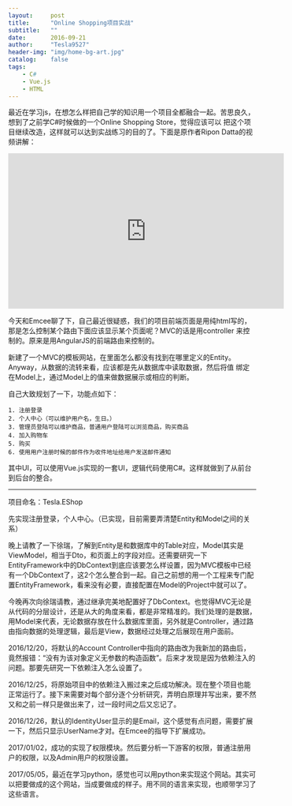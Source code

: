 ```yaml
---
layout:     post
title:      "Online Shopping项目实战"
subtitle:   ""
date:       2016-09-21
author:     "Tesla9527"
header-img: "img/home-bg-art.jpg"
catalog:    false
tags:
    - C#
    - Vue.js
    - HTML
---
```

最近在学习js，在想怎么样把自己学的知识用一个项目全都融合一起。苦思良久，想到了之前学C#时候做的一个Online Shopping Store，觉得应该可以
把这个项目继续改造，这样就可以达到实战练习的目的了。下面是原作者Ripon Datta的视频讲解：
<iframe width="560" height="315" src="https://www.youtube.com/embed/videoseries?list=PLJUoF2h8Z-brW94dTZ-ZIOhjFq90_lt5K" frameborder="0" allowfullscreen></iframe>


今天和Emcee聊了下，自己最近很疑惑，我们的项目前端页面是用纯html写的，那是怎么控制某个路由下面应该显示某个页面呢？MVC的话是用controller
来控制的。原来是用AngularJS的前端路由来控制的。

新建了一个MVC的模板网站，在里面怎么都没有找到在哪里定义的Entity。Anyway，从数据的流转来看，应该都是先从数据库中读取数据，然后将值
绑定在Model上，通过Model上的值来做数据展示或相应的判断。

自己大致规划了一下，功能点如下：

	1. 注册登录
	2. 个人中心（可以维护用户名，生日。）
	3. 管理员登陆可以维护商品，普通用户登陆可以浏览商品，购买商品
	4. 加入购物车
	5. 购买
	6. 使用用户注册时候的邮件作为收件地址给用户发送邮件通知

其中UI，可以使用Vue.js实现的一套UI，逻辑代码使用C#。这样就做到了从前台到后台的整合。

---
项目命名：Tesla.EShop

先实现注册登录，个人中心。（已实现，目前需要弄清楚Entity和Model之间的关系）

晚上请教了一下徐瑞，了解到Entity是和数据库中的Table对应，Model其实是ViewModel，相当于Dto，和页面上的字段对应。还需要研究一下EntityFramework中的DbContext到底应该要怎么样设置，因为MVC模板中已经有一个DbContext了，这2个怎么整合到一起。自己之前想的用一个工程来专门配置EntityFramework，看来没有必要，直接配置在Model的Project中就可以了。

今晚再次向徐瑞请教，通过继承完美地配置好了DbContext。也觉得MVC无论是从代码的分层设计，还是从大的角度来看，都是非常精准的。我们处理的是数据，用Model来代表，无论数据存放在什么数据库里面，另外就是Controller，通过路由指向数据的处理逻辑，最后是View，数据经过处理之后展现在用户面前。

2016/12/20，将默认的Account Controller中指向的路由改为我新加的路由后，竟然报错：“没有为该对象定义无参数的构造函数”。后来才发现是因为依赖注入的问题。那要先研究一下依赖注入怎么设置了。

2016/12/25，将原始项目中的依赖注入搬过来之后成功解决。现在整个项目也能正常运行了。接下来需要对每个部分逐个分析研究，弄明白原理并写出来，要不然又和之前一样只是做出来了，过一段时间之后又忘记了。

2016/12/26，默认的IdentityUser显示的是Email，这个感觉有点问题，需要扩展一下，然后只显示UserName才对。在Emcee的指导下扩展成功。

2017/01/02，成功的实现了权限模块。然后要分析一下游客的权限，普通注册用户的权限，以及Admin用户的权限设置。

2017/05/05，最近在学习python，感觉也可以用python来实现这个网站。其实可以把要做成的这个网站，当成要做成的样子。用不同的语言来实现，也顺带学习了这些语言。
